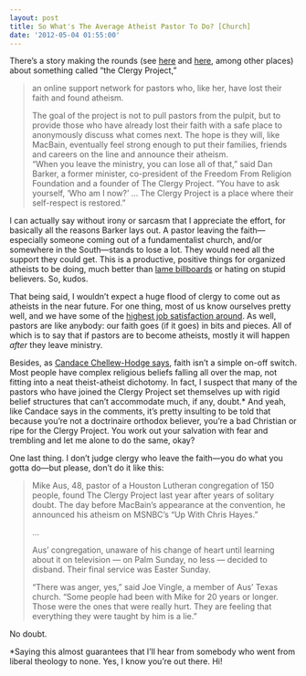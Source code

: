 ```yaml
---
layout: post
title: So What's The Average Atheist Pastor To Do? [Church]
date: '2012-05-04 01:55:00'
---
```



There’s a story making the rounds (see [here](http://www.usatoday.com/news/religion/story/2012-04-30/pastor-lost-faith/54651274/1) and [here](http://www.huffingtonpost.com/2012/05/01/clergy-lost-faith-family-jobs_n_1465953.html), among other places) about something called “the Clergy Project,”

> an online support network for pastors who, like her, have lost their faith and found atheism.
> 
> The goal of the project is not to pull pastors from the pulpit, but to provide those who have already lost their faith with a safe place to anonymously discuss what comes next. The hope is they will, like MacBain, eventually feel strong enough to put their families, friends and careers on the line and announce their atheism.  
> “When you leave the ministry, you can lose all of that,” said Dan Barker, a former minister, co-president of the Freedom From Religion Foundation and a founder of The Clergy Project. “You have to ask yourself, ‘Who am I now?’ … The Clergy Project is a place where their self-respect is restored.”

I can actually say without irony or sarcasm that I appreciate the effort, for basically all the reasons Barker lays out. A pastor leaving the faith—especially someone coming out of a fundamentalist church, and/or somewhere in the South—stands to lose a lot. They would need all the support they could get. This is a productive, positive things for organized atheists to be doing, much better than [lame billboards](http://www.religiondispatches.org/archive/atheologies/5823/can_atheist_billboards_kill_religion/) or hating on stupid believers. So, kudos.

That being said, I wouldn’t expect a huge flood of clergy to come out as atheists in the near future. For one thing, most of us know ourselves pretty well, and we have some of the [highest job satisfaction around](http://www.baptiststandard.com/index.php?option=com_content&task=view&id=6410&Itemid=135). As well, pastors are like anybody: our faith goes (if it goes) in bits and pieces. All of which is to say that if pastors are to become atheists, mostly it will happen *after* they leave ministry.

Besides, as [Candace Chellew-Hodge says](http://www.religiondispatches.org/dispatches/candacechellew-hodge/5937/clergy_come_out_as_atheists/?comments=view&cID=27425&pID=27419#c27425), faith isn’t a simple on-off switch. Most people have complex religious beliefs falling all over the map, not fitting into a neat theist-atheist dichotomy. In fact, I suspect that many of the pastors who have joined the Clergy Project set themselves up with rigid belief structures that can’t accommodate much, if any, doubt.* And yeah, like Candace says in the comments, it’s pretty insulting to be told that because you’re not a doctrinaire orthodox believer, you’re a bad Christian or ripe for the Clergy Project. You work out your salvation with fear and trembling and let me alone to do the same, okay?

One last thing. I don’t judge clergy who leave the faith—you do what you gotta do—but please, don’t do it like this:

> Mike Aus, 48, pastor of a Houston Lutheran congregation of 150 people, found The Clergy Project last year after years of solitary doubt. The day before MacBain’s appearance at the convention, he announced his atheism on MSNBC’s “Up With Chris Hayes.”
> 
> …
> 
> Aus’ congregation, unaware of his change of heart until learning about it on television — on Palm Sunday, no less — decided to disband. Their final service was Easter Sunday.
> 
> “There was anger, yes,” said Joe Vingle, a member of Aus’ Texas church. “Some people had been with Mike for 20 years or longer. Those were the ones that were really hurt. They are feeling that everything they were taught by him is a lie.”

No doubt.

*Saying this almost guarantees that I’ll hear from somebody who went from liberal theology to none. Yes, I know you’re out there. Hi!


